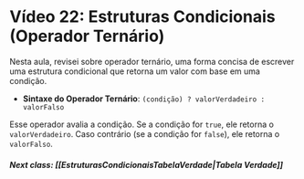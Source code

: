 # Vídeo 22: Estruturas Condicionais (Operador Ternário)

Nesta aula, revisei sobre operador ternário, uma forma concisa de escrever uma estrutura condicional que retorna um valor com base em uma condição.

* **Sintaxe do Operador Ternário**: `(condição) ? valorVerdadeiro : valorFalso`

Esse operador avalia a condição. Se a condição for `true`, ele retorna o `valorVerdadeiro`. Caso contrário (se a condição for `false`), ele retorna o `valorFalso`.

##### Next class: [[EstruturasCondicionaisTabelaVerdade|Tabela Verdade]]